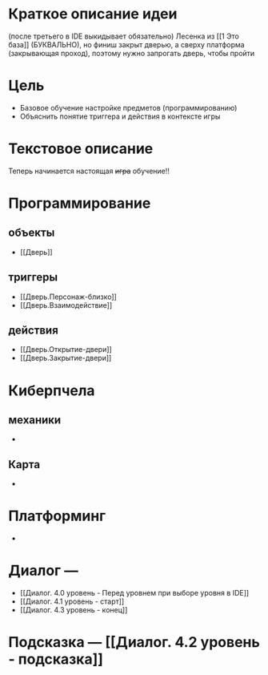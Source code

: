# Краткое описание идеи
(после третьего в IDE выкидывает обязательно)
Лесенка из [[1 Это база]] (БУКВАЛЬНО), но финиш закрыт дверью, а сверху платформа (закрывающая проход), поэтому нужно запрогать дверь, чтобы пройти
# Цель
- Базовое обучение настройке предметов (программированию)
- Объяснить понятие триггера и действия в контексте игры
# Текстовое описание
Теперь начинается настоящая ~~игра~~ обучение!!
# Программирование

## объекты 
- [[Дверь]]

## триггеры 
- [[Дверь.Персонаж-близко]]
- [[Дверь.Взаимодействие]]

## действия
- [[Дверь.Открытие-двери]]
- [[Дверь.Закрытие-двери]]

# Киберпчела
## механики
-

## Карта
-

# Платформинг
-

# Диалог —
- [[Диалог. 4.0 уровень - Перед уровнем при выборе уровня в IDE]] 
- [[Диалог. 4.1 уровень - старт]] 
- [[Диалог. 4.3 уровень - конец]]
# Подсказка — [[Диалог. 4.2 уровень - подсказка]] 